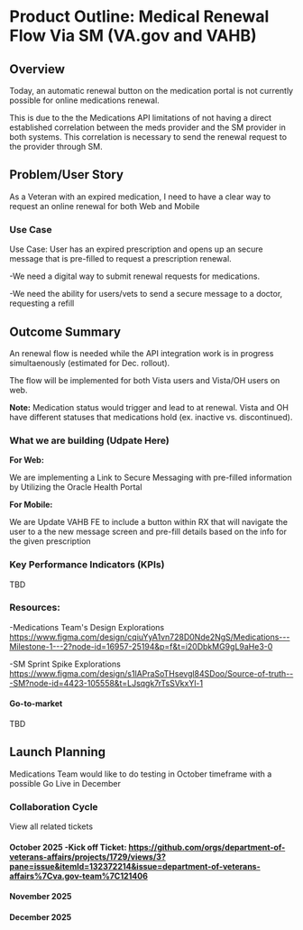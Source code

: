 # Product Outline: Medical Renewal Flow Via SM (VA.gov and VAHB)


##  Overview 

Today, an automatic renewal button on the medication portal is not currently possible for online medications renewal. 

This is due to the the Medications API limitations of not having a direct established correlation between the meds provider and the SM provider in both systems. This correlation is necessary to send the renewal request to the provider through SM.



## Problem/User Story
As a Veteran with an expired medication, I need to have a clear way to request an online renewal for both Web and Mobile

### Use Case

Use Case: User has an expired prescription and opens up an secure message that is pre-filled to request a prescription renewal.

-We need a digital way to submit renewal requests for medications.

-We need the ability for users/vets to send a secure message to a doctor, requesting a refill


## Outcome Summary 
An renewal flow is needed while the API integration work is in progress simultaenously (estimated for Dec. rollout).

The flow will be implemented for both  Vista users and Vista/OH users on web.

**Note:** Medication status would trigger and lead to at renewal. Vista and OH have different statuses that medications hold (ex. inactive vs. discontinued).

### What we are building (Udpate Here)

**For Web:**

We are implementing a Link to Secure Messaging with pre-filled information by Utilizing the Oracle Health Portal

**For Mobile:**

We are Update VAHB FE to include a button within RX that will navigate the user to a the new message screen and pre-fill details based on the info for the given prescription



### Key Performance Indicators (KPIs) 

TBD

### **Resources:**

-Medications Team's Design Explorations
https://www.figma.com/design/cqiuYyA1vn728D0Nde2NgS/Medications---Milestone-1---2?node-id=16957-25194&p=f&t=i20DbkMG9gL9aHe3-0

-SM Sprint Spike Explorations
https://www.figma.com/design/s1lAPraSoTHsevgl84SDoo/Source-of-truth---SM?node-id=4423-105558&t=LJsqgk7rTsSVkxYl-1



#### Go-to-market  
TBD


## Launch Planning
 Medications Team would like to do testing in October timeframe with a possible Go Live in December

### Collaboration Cycle
View all related tickets

#### October 2025 -Kick off Ticket: https://github.com/orgs/department-of-veterans-affairs/projects/1729/views/3?pane=issue&itemId=132372214&issue=department-of-veterans-affairs%7Cva.gov-team%7C121406

#### November 2025

#### December 2025
